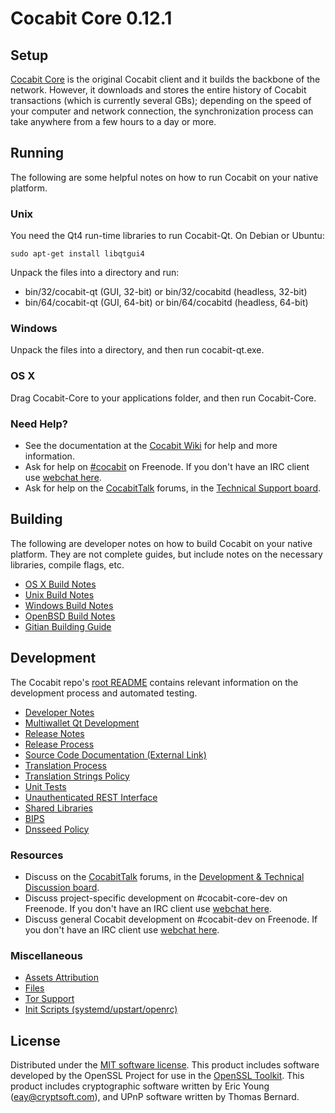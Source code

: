 Cocabit Core 0.12.1
=====================

Setup
---------------------
[Cocabit Core](http://cocabit.org/en/download) is the original Cocabit client and it builds the backbone of the network. However, it downloads and stores the entire history of Cocabit transactions (which is currently several GBs); depending on the speed of your computer and network connection, the synchronization process can take anywhere from a few hours to a day or more.

Running
---------------------
The following are some helpful notes on how to run Cocabit on your native platform.

### Unix

You need the Qt4 run-time libraries to run Cocabit-Qt. On Debian or Ubuntu:

	sudo apt-get install libqtgui4

Unpack the files into a directory and run:

- bin/32/cocabit-qt (GUI, 32-bit) or bin/32/cocabitd (headless, 32-bit)
- bin/64/cocabit-qt (GUI, 64-bit) or bin/64/cocabitd (headless, 64-bit)



### Windows

Unpack the files into a directory, and then run cocabit-qt.exe.

### OS X

Drag Cocabit-Core to your applications folder, and then run Cocabit-Core.

### Need Help?

* See the documentation at the [Cocabit Wiki](https://en.cocabit.it/wiki/Main_Page)
for help and more information.
* Ask for help on [#cocabit](http://webchat.freenode.net?channels=cocabit) on Freenode. If you don't have an IRC client use [webchat here](http://webchat.freenode.net?channels=cocabit).
* Ask for help on the [CocabitTalk](https://cocabittalk.org/) forums, in the [Technical Support board](https://cocabittalk.org/index.php?board=4.0).

Building
---------------------
The following are developer notes on how to build Cocabit on your native platform. They are not complete guides, but include notes on the necessary libraries, compile flags, etc.

- [OS X Build Notes](build-osx.md)
- [Unix Build Notes](build-unix.md)
- [Windows Build Notes](build-windows.md)
- [OpenBSD Build Notes](build-openbsd.md)
- [Gitian Building Guide](gitian-building.md)

Development
---------------------
The Cocabit repo's [root README](/README.md) contains relevant information on the development process and automated testing.

- [Developer Notes](developer-notes.md)
- [Multiwallet Qt Development](multiwallet-qt.md)
- [Release Notes](release-notes.md)
- [Release Process](release-process.md)
- [Source Code Documentation (External Link)](https://dev.visucore.com/cocabit/doxygen/)
- [Translation Process](translation_process.md)
- [Translation Strings Policy](translation_strings_policy.md)
- [Unit Tests](unit-tests.md)
- [Unauthenticated REST Interface](REST-interface.md)
- [Shared Libraries](shared-libraries.md)
- [BIPS](bips.md)
- [Dnsseed Policy](dnsseed-policy.md)

### Resources
* Discuss on the [CocabitTalk](https://cocabittalk.org/) forums, in the [Development & Technical Discussion board](https://cocabittalk.org/index.php?board=6.0).
* Discuss project-specific development on #cocabit-core-dev on Freenode. If you don't have an IRC client use [webchat here](http://webchat.freenode.net/?channels=cocabit-core-dev).
* Discuss general Cocabit development on #cocabit-dev on Freenode. If you don't have an IRC client use [webchat here](http://webchat.freenode.net/?channels=cocabit-dev).

### Miscellaneous
- [Assets Attribution](assets-attribution.md)
- [Files](files.md)
- [Tor Support](tor.md)
- [Init Scripts (systemd/upstart/openrc)](init.md)

License
---------------------
Distributed under the [MIT software license](http://www.opensource.org/licenses/mit-license.php).
This product includes software developed by the OpenSSL Project for use in the [OpenSSL Toolkit](https://www.openssl.org/). This product includes
cryptographic software written by Eric Young ([eay@cryptsoft.com](mailto:eay@cryptsoft.com)), and UPnP software written by Thomas Bernard.
